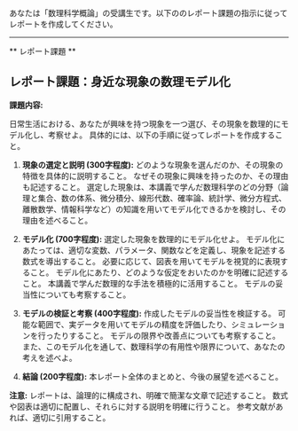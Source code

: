 あなたは「数理科学概論」の受講生です。以下ののレポート課題の指示に従ってレポートを作成してください。

---------------------------------------
** レポート課題 **

## レポート課題：身近な現象の数理モデル化

**課題内容:**

日常生活における、あなたが興味を持つ現象を一つ選び、その現象を数理的にモデル化し、考察せよ。  具体的には、以下の手順に従ってレポートを作成すること。

1. **現象の選定と説明 (300字程度):**  どのような現象を選んだのか、その現象の特徴を具体的に説明すること。  なぜその現象に興味を持ったのか、その理由も記述すること。  選定した現象は、本講義で学んだ数理科学のどの分野（論理と集合、数の体系、微分積分、線形代数、確率論、統計学、微分方程式、離散数学、情報科学など）の知識を用いてモデル化できるかを検討し、その理由を述べること。

2. **モデル化 (700字程度):** 選定した現象を数理的にモデル化せよ。  モデル化にあたっては、適切な変数、パラメータ、関数などを定義し、現象を記述する数式を導出すること。  必要に応じて、図表を用いてモデルを視覚的に表現すること。  モデル化にあたり、どのような仮定をおいたのかを明確に記述すること。  本講義で学んだ数理的な手法を積極的に活用すること。  モデルの妥当性についても考察すること。

3. **モデルの検証と考察 (400字程度):**  作成したモデルの妥当性を検証する。  可能な範囲で、実データを用いてモデルの精度を評価したり、シミュレーションを行ったりすること。  モデルの限界や改善点についても考察すること。  また、このモデル化を通して、数理科学の有用性や限界について、あなたの考えを述べよ。

4. **結論 (200字程度):**  本レポート全体のまとめと、今後の展望を述べること。


**注意:**  レポートは、論理的に構成され、明確で簡潔な文章で記述すること。  数式や図表は適切に配置し、それらに対する説明を明確に行うこと。  参考文献があれば、適切に引用すること。
